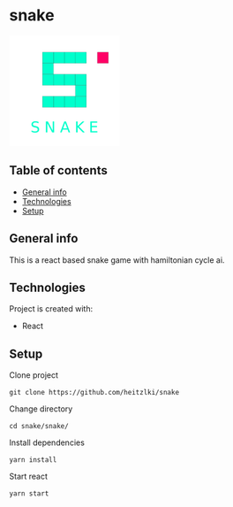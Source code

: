 # snake

![snake logo](https://github.com/heitzlki/snake/blob/main/img/snake-git.png?raw=true)

## Table of contents

- [General info](#general-info)
- [Technologies](#technologies)
- [Setup](#setup)

## General info

This is a react based snake game with hamiltonian cycle ai.

## Technologies

Project is created with:

- React

## Setup

Clone project

```
git clone https://github.com/heitzlki/snake
```

Change directory

```
cd snake/snake/
```

Install dependencies

```
yarn install
```

Start react

```
yarn start
```
